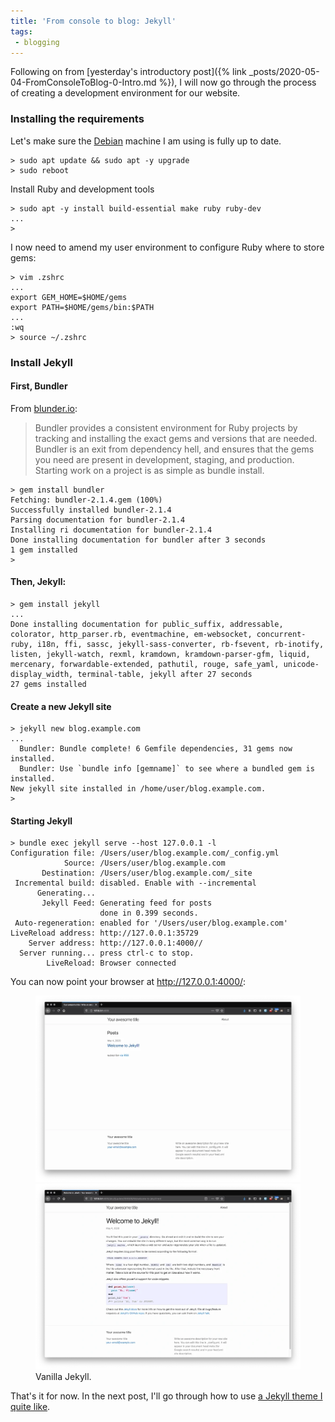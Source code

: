 ```yaml
---
title: 'From console to blog: Jekyll'
tags:
 - blogging
---
```


Following on from [yesterday's introductory post]({% link _posts/2020-05-04-FromConsoleToBlog-0-Intro.md %}), I will now go through the process of creating a development environment for our website. 

### Installing the requirements 

Let's make sure the [Debian](https://debian.org) machine I am using is fully up to date.

```shell
> sudo apt update && sudo apt -y upgrade
> sudo reboot
```

Install Ruby and development tools
```shell
> sudo apt -y install build-essential make ruby ruby-dev
...
>
```

I now need to amend my user environment to configure Ruby where to store gems:

```shell
> vim .zshrc
...
export GEM_HOME=$HOME/gems
export PATH=$HOME/gems/bin:$PATH
...
:wq
> source ~/.zshrc
```

### Install Jekyll


#### First, Bundler


From [blunder.io](https://bundler.io/):
> Bundler provides a consistent environment for Ruby projects by tracking and installing the exact gems and versions that are needed.
Bundler is an exit from dependency hell, and ensures that the gems you need are present in development, staging, and production. Starting work on a project is as simple as bundle install.

```shell
> gem install bundler
Fetching: bundler-2.1.4.gem (100%)
Successfully installed bundler-2.1.4
Parsing documentation for bundler-2.1.4
Installing ri documentation for bundler-2.1.4
Done installing documentation for bundler after 3 seconds
1 gem installed
>
```

#### Then, Jekyll:

```shell
> gem install jekyll
...
Done installing documentation for public_suffix, addressable, colorator, http_parser.rb, eventmachine, em-websocket, concurrent-ruby, i18n, ffi, sassc, jekyll-sass-converter, rb-fsevent, rb-inotify, listen, jekyll-watch, rexml, kramdown, kramdown-parser-gfm, liquid, mercenary, forwardable-extended, pathutil, rouge, safe_yaml, unicode-display_width, terminal-table, jekyll after 27 seconds
27 gems installed
```

#### Create a new Jekyll site

```shell
> jekyll new blog.example.com
...
  Bundler: Bundle complete! 6 Gemfile dependencies, 31 gems now installed.
  Bundler: Use `bundle info [gemname]` to see where a bundled gem is installed.
New jekyll site installed in /home/user/blog.example.com.
>
```

#### Starting Jekyll

```shell
> bundle exec jekyll serve --host 127.0.0.1 -l 
Configuration file: /Users/user/blog.example.com/_config.yml
            Source: /Users/user/blog.example.com
       Destination: /Users/user/blog.example.com/_site
 Incremental build: disabled. Enable with --incremental
      Generating...
       Jekyll Feed: Generating feed for posts
                    done in 0.399 seconds.
 Auto-regeneration: enabled for '/Users/user/blog.example.com'
LiveReload address: http://127.0.0.1:35729
    Server address: http://127.0.0.1:4000//
  Server running... press ctrl-c to stop.
        LiveReload: Browser connected
```

You can now point your browser at http://127.0.0.1:4000/:
<figure class="half">
  <a class="image-popup" href="/assets/images/2020-05-05-FromConsoleToBlog-1-Jekyll/2020-05-05-FromConsoleToBlog-1-Jekyll_1.webp"><img src="/assets/images/2020-05-05-FromConsoleToBlog-1-Jekyll/2020-05-05-FromConsoleToBlog-1-Jekyll_1.webp" /></a>
  <a class="image-popup" href="/assets/images/2020-05-05-FromConsoleToBlog-1-Jekyll/2020-05-05-FromConsoleToBlog-1-Jekyll_2.webp"><img src="/assets/images/2020-05-05-FromConsoleToBlog-1-Jekyll/2020-05-05-FromConsoleToBlog-1-Jekyll_2.webp" /></a>
  <figcaption>Vanilla Jekyll.</figcaption>
</figure>

That's it for now. In the next post, I'll go through how to use [a Jekyll theme I quite like](https://mmistakes.github.io/minimal-mistakes/). 
